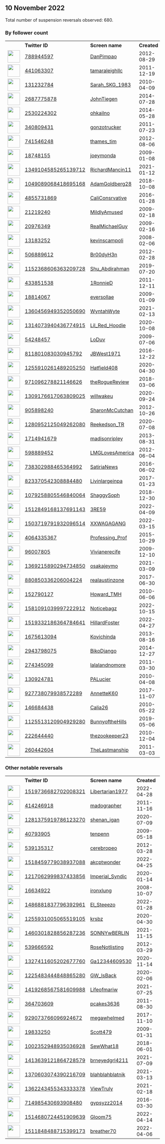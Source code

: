 
## 10 November 2022
Total number of suspension reversals observed: 680.

### By follower count
<table><tr><th></th><th align="left">Twitter ID</th><th align="left">Screen name</th>
<th align="left">Created</th><th align="left">Status</th><th align="left">Suspended</th><th align="left">Followers</th>
<tr><td><a href="https://pbs.twimg.com/profile_images/1559706802161258496/JiETvNJ__normal.png"><img src="https://pbs.twimg.com/profile_images/1559706802161258496/JiETvNJ__normal.png" width="40px" height="40px" align="center"/></a></td><td><a href="https://twitter.com/intent/user?user_id=788944597">788944597</a></td><td><a href="https://twitter.com/DanPimpao">DanPimpao</a></td><td>2012-08-29</td><td align="center"></td><td></td><td>46302</td></tr>
<tr><td><a href="https://pbs.twimg.com/profile_images/1612313854733598720/2fzNnYO8_normal.jpg"><img src="https://pbs.twimg.com/profile_images/1612313854733598720/2fzNnYO8_normal.jpg" width="40px" height="40px" align="center"/></a></td><td><a href="https://twitter.com/intent/user?user_id=441063307">441063307</a></td><td><a href="https://twitter.com/tamaraleighllc">tamaraleighllc</a></td><td>2011-12-19</td><td align="center"></td><td></td><td>44456</td></tr>
<tr><td><a href="https://pbs.twimg.com/profile_images/1591092578962677762/HdHzZVl9_normal.jpg"><img src="https://pbs.twimg.com/profile_images/1591092578962677762/HdHzZVl9_normal.jpg" width="40px" height="40px" align="center"/></a></td><td><a href="https://twitter.com/intent/user?user_id=131232784">131232784</a></td><td><a href="https://twitter.com/Sarah_SKG_1983">Sarah_SKG_1983</a></td><td>2010-04-09</td><td align="center">👋</td><td></td><td>39509</td></tr>
<tr><td><a href="https://pbs.twimg.com/profile_images/1601194080528060416/1oiFUAtE_normal.jpg"><img src="https://pbs.twimg.com/profile_images/1601194080528060416/1oiFUAtE_normal.jpg" width="40px" height="40px" align="center"/></a></td><td><a href="https://twitter.com/intent/user?user_id=2687775878">2687775878</a></td><td><a href="https://twitter.com/JohnTiegen">JohnTiegen</a></td><td>2014-07-28</td><td align="center"></td><td></td><td>39305</td></tr>
<tr><td><a href="https://pbs.twimg.com/profile_images/1612357086398107648/hJEiJKe8_normal.jpg"><img src="https://pbs.twimg.com/profile_images/1612357086398107648/hJEiJKe8_normal.jpg" width="40px" height="40px" align="center"/></a></td><td><a href="https://twitter.com/intent/user?user_id=2530224302">2530224302</a></td><td><a href="https://twitter.com/ohkailno">ohkailno</a></td><td>2014-05-28</td><td align="center"></td><td></td><td>38430</td></tr>
<tr><td><a href="https://pbs.twimg.com/profile_images/1472114499/outlawtrucking_normal.jpg"><img src="https://pbs.twimg.com/profile_images/1472114499/outlawtrucking_normal.jpg" width="40px" height="40px" align="center"/></a></td><td><a href="https://twitter.com/intent/user?user_id=340809431">340809431</a></td><td><a href="https://twitter.com/gonzotrucker">gonzotrucker</a></td><td>2011-07-23</td><td align="center"></td><td></td><td>35124</td></tr>
<tr><td><a href="https://pbs.twimg.com/profile_images/968560401033162763/o1KQkkPR_normal.jpg"><img src="https://pbs.twimg.com/profile_images/968560401033162763/o1KQkkPR_normal.jpg" width="40px" height="40px" align="center"/></a></td><td><a href="https://twitter.com/intent/user?user_id=741546248">741546248</a></td><td><a href="https://twitter.com/thames_tim">thames_tim</a></td><td>2012-08-06</td><td align="center"></td><td>2022-05-20</td><td>31769</td></tr>
<tr><td><a href="https://pbs.twimg.com/profile_images/1614394066359156739/ZBAdNtdm_normal.jpg"><img src="https://pbs.twimg.com/profile_images/1614394066359156739/ZBAdNtdm_normal.jpg" width="40px" height="40px" align="center"/></a></td><td><a href="https://twitter.com/intent/user?user_id=18748155">18748155</a></td><td><a href="https://twitter.com/joeymonda">joeymonda</a></td><td>2009-01-08</td><td align="center"></td><td></td><td>27629</td></tr>
<tr><td><a href="https://pbs.twimg.com/profile_images/1473536042086977536/tDKqTDRg_normal.jpg"><img src="https://pbs.twimg.com/profile_images/1473536042086977536/tDKqTDRg_normal.jpg" width="40px" height="40px" align="center"/></a></td><td><a href="https://twitter.com/intent/user?user_id=1349104585265139712">1349104585265139712</a></td><td><a href="https://twitter.com/RichardMancin11">RichardMancin11</a></td><td>2021-01-12</td><td align="center"></td><td>2022-10-29</td><td>23110</td></tr>
<tr><td><a href="https://pbs.twimg.com/profile_images/1560103937214226432/0H09o5m-_normal.jpg"><img src="https://pbs.twimg.com/profile_images/1560103937214226432/0H09o5m-_normal.jpg" width="40px" height="40px" align="center"/></a></td><td><a href="https://twitter.com/intent/user?user_id=1049089068418695168">1049089068418695168</a></td><td><a href="https://twitter.com/AdamGoldberg28">AdamGoldberg28</a></td><td>2018-10-08</td><td align="center"></td><td>2022-09-22</td><td>22070</td></tr>
<tr><td><a href="https://pbs.twimg.com/profile_images/984525585945776128/0mLkOhY2_normal.jpg"><img src="https://pbs.twimg.com/profile_images/984525585945776128/0mLkOhY2_normal.jpg" width="40px" height="40px" align="center"/></a></td><td><a href="https://twitter.com/intent/user?user_id=4855731869">4855731869</a></td><td><a href="https://twitter.com/CaliConsrvative">CaliConsrvative</a></td><td>2016-01-28</td><td align="center"></td><td></td><td>18358</td></tr>
<tr><td><a href="https://pbs.twimg.com/profile_images/1590796704621727765/SEiJQxJ8_normal.jpg"><img src="https://pbs.twimg.com/profile_images/1590796704621727765/SEiJQxJ8_normal.jpg" width="40px" height="40px" align="center"/></a></td><td><a href="https://twitter.com/intent/user?user_id=21219240">21219240</a></td><td><a href="https://twitter.com/MildlyAmused">MildlyAmused</a></td><td>2009-02-18</td><td align="center"></td><td></td><td>15911</td></tr>
<tr><td><a href="https://pbs.twimg.com/profile_images/961605683589169153/Slcb76wE_normal.jpg"><img src="https://pbs.twimg.com/profile_images/961605683589169153/Slcb76wE_normal.jpg" width="40px" height="40px" align="center"/></a></td><td><a href="https://twitter.com/intent/user?user_id=20976349">20976349</a></td><td><a href="https://twitter.com/RealMichaelGuy">RealMichaelGuy</a></td><td>2009-02-16</td><td align="center"></td><td>2022-10-29</td><td>15576</td></tr>
<tr><td><a href="https://pbs.twimg.com/profile_images/1591100905985691653/DOhdBhVl_normal.jpg"><img src="https://pbs.twimg.com/profile_images/1591100905985691653/DOhdBhVl_normal.jpg" width="40px" height="40px" align="center"/></a></td><td><a href="https://twitter.com/intent/user?user_id=13183252">13183252</a></td><td><a href="https://twitter.com/kevinscampoli">kevinscampoli</a></td><td>2008-02-06</td><td align="center"></td><td></td><td>14423</td></tr>
<tr><td><a href="https://pbs.twimg.com/profile_images/1603129062284824577/u7hqRP7k_normal.jpg"><img src="https://pbs.twimg.com/profile_images/1603129062284824577/u7hqRP7k_normal.jpg" width="40px" height="40px" align="center"/></a></td><td><a href="https://twitter.com/intent/user?user_id=506889612">506889612</a></td><td><a href="https://twitter.com/Br00dyH3n">Br00dyH3n</a></td><td>2012-02-28</td><td align="center"></td><td>2022-10-29</td><td>13834</td></tr>
<tr><td><a href="https://pbs.twimg.com/profile_images/1506437783983955978/X745kxhw_normal.jpg"><img src="https://pbs.twimg.com/profile_images/1506437783983955978/X745kxhw_normal.jpg" width="40px" height="40px" align="center"/></a></td><td><a href="https://twitter.com/intent/user?user_id=1152368606363209728">1152368606363209728</a></td><td><a href="https://twitter.com/Shu_Abdirahman">Shu_Abdirahman</a></td><td>2019-07-20</td><td align="center"></td><td>2022-10-29</td><td>12237</td></tr>
<tr><td><a href="https://pbs.twimg.com/profile_images/1596161910503882752/CPjrFEk__normal.jpg"><img src="https://pbs.twimg.com/profile_images/1596161910503882752/CPjrFEk__normal.jpg" width="40px" height="40px" align="center"/></a></td><td><a href="https://twitter.com/intent/user?user_id=433851538">433851538</a></td><td><a href="https://twitter.com/1RonnieD">1RonnieD</a></td><td>2011-12-11</td><td align="center"></td><td></td><td>11900</td></tr>
<tr><td><a href="https://pbs.twimg.com/profile_images/1597598724460613634/vKMiCHIs_normal.jpg"><img src="https://pbs.twimg.com/profile_images/1597598724460613634/vKMiCHIs_normal.jpg" width="40px" height="40px" align="center"/></a></td><td><a href="https://twitter.com/intent/user?user_id=18814067">18814067</a></td><td><a href="https://twitter.com/eversollae">eversollae</a></td><td>2009-01-09</td><td align="center"></td><td></td><td>11608</td></tr>
<tr><td><a href="https://pbs.twimg.com/profile_images/1559436198053126144/7BfO_2pK_normal.jpg"><img src="https://pbs.twimg.com/profile_images/1559436198053126144/7BfO_2pK_normal.jpg" width="40px" height="40px" align="center"/></a></td><td><a href="https://twitter.com/intent/user?user_id=1360456949352050690">1360456949352050690</a></td><td><a href="https://twitter.com/WyntahWyte">WyntahWyte</a></td><td>2021-02-13</td><td align="center"></td><td>2022-10-29</td><td>11422</td></tr>
<tr><td><a href="https://pbs.twimg.com/profile_images/1449373745026506759/IuKq2xKk_normal.jpg"><img src="https://pbs.twimg.com/profile_images/1449373745026506759/IuKq2xKk_normal.jpg" width="40px" height="40px" align="center"/></a></td><td><a href="https://twitter.com/intent/user?user_id=1314073940436774915">1314073940436774915</a></td><td><a href="https://twitter.com/Lil_Red_Hoodie">Lil_Red_Hoodie</a></td><td>2020-10-08</td><td align="center"></td><td>2022-10-29</td><td>11172</td></tr>
<tr><td><a href="https://pbs.twimg.com/profile_images/1600742286824030209/tnLc9DG6_normal.jpg"><img src="https://pbs.twimg.com/profile_images/1600742286824030209/tnLc9DG6_normal.jpg" width="40px" height="40px" align="center"/></a></td><td><a href="https://twitter.com/intent/user?user_id=54248457">54248457</a></td><td><a href="https://twitter.com/LoDuv">LoDuv</a></td><td>2009-07-06</td><td align="center"></td><td></td><td>11103</td></tr>
<tr><td><a href="https://pbs.twimg.com/profile_images/1607903348707020800/rSyc_Uzw_normal.jpg"><img src="https://pbs.twimg.com/profile_images/1607903348707020800/rSyc_Uzw_normal.jpg" width="40px" height="40px" align="center"/></a></td><td><a href="https://twitter.com/intent/user?user_id=811801083030945792">811801083030945792</a></td><td><a href="https://twitter.com/JBWest1971">JBWest1971</a></td><td>2016-12-22</td><td align="center"></td><td>2022-10-29</td><td>10822</td></tr>
<tr><td><a href="https://pbs.twimg.com/profile_images/1599067889243287553/wqWaIfOQ_normal.jpg"><img src="https://pbs.twimg.com/profile_images/1599067889243287553/wqWaIfOQ_normal.jpg" width="40px" height="40px" align="center"/></a></td><td><a href="https://twitter.com/intent/user?user_id=1255910261489205250">1255910261489205250</a></td><td><a href="https://twitter.com/Hatfield408">Hatfield408</a></td><td>2020-04-30</td><td align="center"></td><td>2022-10-29</td><td>10704</td></tr>
<tr><td><a href="https://pbs.twimg.com/profile_images/1519746066471694336/Jbquisp__normal.jpg"><img src="https://pbs.twimg.com/profile_images/1519746066471694336/Jbquisp__normal.jpg" width="40px" height="40px" align="center"/></a></td><td><a href="https://twitter.com/intent/user?user_id=971096278821146626">971096278821146626</a></td><td><a href="https://twitter.com/theRogueReview">theRogueReview</a></td><td>2018-03-06</td><td align="center"></td><td>2022-10-29</td><td>9740</td></tr>
<tr><td><a href="https://pbs.twimg.com/profile_images/1309177142668820480/UWVq2oB6_normal.jpg"><img src="https://pbs.twimg.com/profile_images/1309177142668820480/UWVq2oB6_normal.jpg" width="40px" height="40px" align="center"/></a></td><td><a href="https://twitter.com/intent/user?user_id=1309176617063809025">1309176617063809025</a></td><td><a href="https://twitter.com/willwakeu">willwakeu</a></td><td>2020-09-24</td><td align="center"></td><td>2022-10-25</td><td>9258</td></tr>
<tr><td><a href="https://pbs.twimg.com/profile_images/768878393689604098/HKGOBcBX_normal.jpg"><img src="https://pbs.twimg.com/profile_images/768878393689604098/HKGOBcBX_normal.jpg" width="40px" height="40px" align="center"/></a></td><td><a href="https://twitter.com/intent/user?user_id=905898240">905898240</a></td><td><a href="https://twitter.com/SharonMcCutchan">SharonMcCutchan</a></td><td>2012-10-26</td><td align="center"></td><td></td><td>9077</td></tr>
<tr><td><a href="https://pbs.twimg.com/profile_images/1590021962897788929/eNT6knRF_normal.jpg"><img src="https://pbs.twimg.com/profile_images/1590021962897788929/eNT6knRF_normal.jpg" width="40px" height="40px" align="center"/></a></td><td><a href="https://twitter.com/intent/user?user_id=1280952125049262080">1280952125049262080</a></td><td><a href="https://twitter.com/Reekedson_TR">Reekedson_TR</a></td><td>2020-07-08</td><td align="center">🚫</td><td>2022-10-20</td><td>9039</td></tr>
<tr><td><a href="https://pbs.twimg.com/profile_images/1591235057552850944/7qBrZlqu_normal.jpg"><img src="https://pbs.twimg.com/profile_images/1591235057552850944/7qBrZlqu_normal.jpg" width="40px" height="40px" align="center"/></a></td><td><a href="https://twitter.com/intent/user?user_id=1714941679">1714941679</a></td><td><a href="https://twitter.com/madisonripIey">madisonripIey</a></td><td>2013-08-31</td><td align="center"></td><td></td><td>8760</td></tr>
<tr><td><a href="https://pbs.twimg.com/profile_images/1442093064198180865/vRw39cV0_normal.jpg"><img src="https://pbs.twimg.com/profile_images/1442093064198180865/vRw39cV0_normal.jpg" width="40px" height="40px" align="center"/></a></td><td><a href="https://twitter.com/intent/user?user_id=598889452">598889452</a></td><td><a href="https://twitter.com/LMGLovesAmerica">LMGLovesAmerica</a></td><td>2012-06-04</td><td align="center"></td><td>2022-10-29</td><td>8730</td></tr>
<tr><td><a href="https://pbs.twimg.com/profile_images/1161544430463176705/YUTdbGY9_normal.jpg"><img src="https://pbs.twimg.com/profile_images/1161544430463176705/YUTdbGY9_normal.jpg" width="40px" height="40px" align="center"/></a></td><td><a href="https://twitter.com/intent/user?user_id=738302988465364992">738302988465364992</a></td><td><a href="https://twitter.com/SatiriaNews">SatiriaNews</a></td><td>2016-06-02</td><td align="center"></td><td>2022-04-23</td><td>7814</td></tr>
<tr><td><a href="https://pbs.twimg.com/profile_images/1613637188146630674/J8UTuJKV_normal.jpg"><img src="https://pbs.twimg.com/profile_images/1613637188146630674/J8UTuJKV_normal.jpg" width="40px" height="40px" align="center"/></a></td><td><a href="https://twitter.com/intent/user?user_id=823370542308884480">823370542308884480</a></td><td><a href="https://twitter.com/Livinlargeinpa">Livinlargeinpa</a></td><td>2017-01-23</td><td align="center"></td><td></td><td>7258</td></tr>
<tr><td><a href="https://pbs.twimg.com/profile_images/1614287985318727687/0fNRG9Dm_normal.jpg"><img src="https://pbs.twimg.com/profile_images/1614287985318727687/0fNRG9Dm_normal.jpg" width="40px" height="40px" align="center"/></a></td><td><a href="https://twitter.com/intent/user?user_id=1079258805546840064">1079258805546840064</a></td><td><a href="https://twitter.com/ShaggySoph">ShaggySoph</a></td><td>2018-12-30</td><td align="center"></td><td></td><td>7137</td></tr>
<tr><td><a href="https://pbs.twimg.com/profile_images/1609112415739822083/P_NMypty_normal.jpg"><img src="https://pbs.twimg.com/profile_images/1609112415739822083/P_NMypty_normal.jpg" width="40px" height="40px" align="center"/></a></td><td><a href="https://twitter.com/intent/user?user_id=1512849168137691143">1512849168137691143</a></td><td><a href="https://twitter.com/3RE59">3RE59</a></td><td>2022-04-09</td><td align="center"></td><td>2022-09-18</td><td>6928</td></tr>
<tr><td><a href="https://pbs.twimg.com/profile_images/1590488993816363009/M6-K15Ln_normal.jpg"><img src="https://pbs.twimg.com/profile_images/1590488993816363009/M6-K15Ln_normal.jpg" width="40px" height="40px" align="center"/></a></td><td><a href="https://twitter.com/intent/user?user_id=1503719791932096514">1503719791932096514</a></td><td><a href="https://twitter.com/XXWAGAGANG">XXWAGAGANG</a></td><td>2022-03-15</td><td align="center"></td><td>2022-10-11</td><td>6729</td></tr>
<tr><td><a href="https://pbs.twimg.com/profile_images/1329786133119725571/JkGXDzm3_normal.jpg"><img src="https://pbs.twimg.com/profile_images/1329786133119725571/JkGXDzm3_normal.jpg" width="40px" height="40px" align="center"/></a></td><td><a href="https://twitter.com/intent/user?user_id=4064335367">4064335367</a></td><td><a href="https://twitter.com/Professing_Prof">Professing_Prof</a></td><td>2015-10-29</td><td align="center"></td><td>2022-10-30</td><td>6694</td></tr>
<tr><td><a href="https://pbs.twimg.com/profile_images/1503495703166861316/q-xCEI-v_normal.jpg"><img src="https://pbs.twimg.com/profile_images/1503495703166861316/q-xCEI-v_normal.jpg" width="40px" height="40px" align="center"/></a></td><td><a href="https://twitter.com/intent/user?user_id=96007805">96007805</a></td><td><a href="https://twitter.com/Vivianerecife">Vivianerecife</a></td><td>2009-12-10</td><td align="center"></td><td>2022-09-08</td><td>6646</td></tr>
<tr><td><a href="https://pbs.twimg.com/profile_images/1603633852462817281/cpnZbbCe_normal.jpg"><img src="https://pbs.twimg.com/profile_images/1603633852462817281/cpnZbbCe_normal.jpg" width="40px" height="40px" align="center"/></a></td><td><a href="https://twitter.com/intent/user?user_id=1369215890294734850">1369215890294734850</a></td><td><a href="https://twitter.com/osakajeymo">osakajeymo</a></td><td>2021-03-09</td><td align="center"></td><td>2022-11-01</td><td>6496</td></tr>
<tr><td><a href="https://pbs.twimg.com/profile_images/1590512754795970561/MqicNuVa_normal.jpg"><img src="https://pbs.twimg.com/profile_images/1590512754795970561/MqicNuVa_normal.jpg" width="40px" height="40px" align="center"/></a></td><td><a href="https://twitter.com/intent/user?user_id=880850336206004224">880850336206004224</a></td><td><a href="https://twitter.com/realaustinzone">realaustinzone</a></td><td>2017-06-30</td><td align="center"></td><td>2022-06-09</td><td>6153</td></tr>
<tr><td><a href="https://pbs.twimg.com/profile_images/1609780403820265474/iiXlzZ9M_normal.jpg"><img src="https://pbs.twimg.com/profile_images/1609780403820265474/iiXlzZ9M_normal.jpg" width="40px" height="40px" align="center"/></a></td><td><a href="https://twitter.com/intent/user?user_id=152790127">152790127</a></td><td><a href="https://twitter.com/Howard_TMH">Howard_TMH</a></td><td>2010-06-06</td><td align="center"></td><td>2022-03-10</td><td>6060</td></tr>
<tr><td><a href="https://pbs.twimg.com/profile_images/1591336410438565891/UuaVdpYo_normal.jpg"><img src="https://pbs.twimg.com/profile_images/1591336410438565891/UuaVdpYo_normal.jpg" width="40px" height="40px" align="center"/></a></td><td><a href="https://twitter.com/intent/user?user_id=1581091039997222912">1581091039997222912</a></td><td><a href="https://twitter.com/Noticebagz">Noticebagz</a></td><td>2022-10-15</td><td align="center"></td><td>2022-10-26</td><td>6008</td></tr>
<tr><td><a href="https://pbs.twimg.com/profile_images/1530742068158648320/-KJQbJ9x_normal.jpg"><img src="https://pbs.twimg.com/profile_images/1530742068158648320/-KJQbJ9x_normal.jpg" width="40px" height="40px" align="center"/></a></td><td><a href="https://twitter.com/intent/user?user_id=1519332186364784641">1519332186364784641</a></td><td><a href="https://twitter.com/HillardFoster">HillardFoster</a></td><td>2022-04-27</td><td align="center"></td><td>2022-09-05</td><td>5868</td></tr>
<tr><td><a href="https://pbs.twimg.com/profile_images/1299552084535250945/fKJBC6yt_normal.jpg"><img src="https://pbs.twimg.com/profile_images/1299552084535250945/fKJBC6yt_normal.jpg" width="40px" height="40px" align="center"/></a></td><td><a href="https://twitter.com/intent/user?user_id=1675613094">1675613094</a></td><td><a href="https://twitter.com/Kovichinda">Kovichinda</a></td><td>2013-08-16</td><td align="center"></td><td>2022-10-29</td><td>5684</td></tr>
<tr><td><a href="https://pbs.twimg.com/profile_images/1563498551065612288/oFmUrQnI_normal.jpg"><img src="https://pbs.twimg.com/profile_images/1563498551065612288/oFmUrQnI_normal.jpg" width="40px" height="40px" align="center"/></a></td><td><a href="https://twitter.com/intent/user?user_id=2943798075">2943798075</a></td><td><a href="https://twitter.com/BikoDjango">BikoDjango</a></td><td>2014-12-27</td><td align="center"></td><td></td><td>5623</td></tr>
<tr><td><a href="https://pbs.twimg.com/profile_images/1410197009672421377/Pl-UXiNX_normal.jpg"><img src="https://pbs.twimg.com/profile_images/1410197009672421377/Pl-UXiNX_normal.jpg" width="40px" height="40px" align="center"/></a></td><td><a href="https://twitter.com/intent/user?user_id=274345099">274345099</a></td><td><a href="https://twitter.com/lalalandnomore">lalalandnomore</a></td><td>2011-03-30</td><td align="center"></td><td>2022-10-29</td><td>5515</td></tr>
<tr><td><a href="https://pbs.twimg.com/profile_images/540962756485074944/8LSReWWg_normal.jpeg"><img src="https://pbs.twimg.com/profile_images/540962756485074944/8LSReWWg_normal.jpeg" width="40px" height="40px" align="center"/></a></td><td><a href="https://twitter.com/intent/user?user_id=130924781">130924781</a></td><td><a href="https://twitter.com/PALucier">PALucier</a></td><td>2010-04-08</td><td align="center"></td><td>2022-10-29</td><td>5397</td></tr>
<tr><td><a href="https://pbs.twimg.com/profile_images/1571281141809958913/qUPn8-HB_normal.jpg"><img src="https://pbs.twimg.com/profile_images/1571281141809958913/qUPn8-HB_normal.jpg" width="40px" height="40px" align="center"/></a></td><td><a href="https://twitter.com/intent/user?user_id=927738079938572289">927738079938572289</a></td><td><a href="https://twitter.com/AnnetteK60">AnnetteK60</a></td><td>2017-11-07</td><td align="center"></td><td>2022-10-29</td><td>5191</td></tr>
<tr><td><a href="https://pbs.twimg.com/profile_images/1329691648171728896/_fOunZuG_normal.jpg"><img src="https://pbs.twimg.com/profile_images/1329691648171728896/_fOunZuG_normal.jpg" width="40px" height="40px" align="center"/></a></td><td><a href="https://twitter.com/intent/user?user_id=146684438">146684438</a></td><td><a href="https://twitter.com/Calia26">Calia26</a></td><td>2010-05-22</td><td align="center"></td><td>2022-10-28</td><td>5186</td></tr>
<tr><td><a href="https://pbs.twimg.com/profile_images/1610432588539117569/o-FzEw6O_normal.jpg"><img src="https://pbs.twimg.com/profile_images/1610432588539117569/o-FzEw6O_normal.jpg" width="40px" height="40px" align="center"/></a></td><td><a href="https://twitter.com/intent/user?user_id=1125513120904929280">1125513120904929280</a></td><td><a href="https://twitter.com/BunnyoftheHills">BunnyoftheHills</a></td><td>2019-05-06</td><td align="center"></td><td>2022-10-01</td><td>4991</td></tr>
<tr><td><a href="https://pbs.twimg.com/profile_images/1612083342781849600/0x0wPN1M_normal.jpg"><img src="https://pbs.twimg.com/profile_images/1612083342781849600/0x0wPN1M_normal.jpg" width="40px" height="40px" align="center"/></a></td><td><a href="https://twitter.com/intent/user?user_id=222644440">222644440</a></td><td><a href="https://twitter.com/thezookeeper23">thezookeeper23</a></td><td>2010-12-04</td><td align="center"></td><td>2022-10-29</td><td>4876</td></tr>
<tr><td><a href="https://pbs.twimg.com/profile_images/1504484376146374660/DD3vCftB_normal.jpg"><img src="https://pbs.twimg.com/profile_images/1504484376146374660/DD3vCftB_normal.jpg" width="40px" height="40px" align="center"/></a></td><td><a href="https://twitter.com/intent/user?user_id=260442604">260442604</a></td><td><a href="https://twitter.com/TheLastmanship">TheLastmanship</a></td><td>2011-03-03</td><td align="center"></td><td>2022-07-14</td><td>4418</td></tr>
</table>

### Other notable reversals
<table><tr><th></th><th align="left">Twitter ID</th><th align="left">Screen name</th>
<th align="left">Created</th><th align="left">Status</th><th align="left">Suspended</th><th align="left">Followers</th>
<tr><td><a href="https://pbs.twimg.com/profile_images/1533974002397347840/NwPBNBjs_normal.jpg"><img src="https://pbs.twimg.com/profile_images/1533974002397347840/NwPBNBjs_normal.jpg" width="40px" height="40px" align="center"/></a></td><td><a href="https://twitter.com/intent/user?user_id=1519736682702008321">1519736682702008321</a></td><td><a href="https://twitter.com/Libertarian1977">Libertarian1977</a></td><td>2022-04-28</td><td align="center"></td><td>2022-10-20</td><td>482</td></tr>
<tr><td><a href="https://pbs.twimg.com/profile_images/1116648004440788992/v-Op4tKt_normal.png"><img src="https://pbs.twimg.com/profile_images/1116648004440788992/v-Op4tKt_normal.png" width="40px" height="40px" align="center"/></a></td><td><a href="https://twitter.com/intent/user?user_id=414246918">414246918</a></td><td><a href="https://twitter.com/madographer">madographer</a></td><td>2011-11-16</td><td align="center"></td><td>2022-10-29</td><td>1686</td></tr>
<tr><td><a href="https://pbs.twimg.com/profile_images/1391569976562176000/lfBb0MOV_normal.jpg"><img src="https://pbs.twimg.com/profile_images/1391569976562176000/lfBb0MOV_normal.jpg" width="40px" height="40px" align="center"/></a></td><td><a href="https://twitter.com/intent/user?user_id=1281375919786123270">1281375919786123270</a></td><td><a href="https://twitter.com/shenan_igan">shenan_igan</a></td><td>2020-07-09</td><td align="center"></td><td>2022-10-02</td><td>291</td></tr>
<tr><td><a href="https://pbs.twimg.com/profile_images/1348433036111716355/GBOiS4df_normal.jpg"><img src="https://pbs.twimg.com/profile_images/1348433036111716355/GBOiS4df_normal.jpg" width="40px" height="40px" align="center"/></a></td><td><a href="https://twitter.com/intent/user?user_id=40793905">40793905</a></td><td><a href="https://twitter.com/tenpenn">tenpenn</a></td><td>2009-05-18</td><td align="center"></td><td>2022-10-28</td><td>602</td></tr>
<tr><td><a href="https://pbs.twimg.com/profile_images/2681378968/6f27f9b410354852e090f962383ff461_normal.png"><img src="https://pbs.twimg.com/profile_images/2681378968/6f27f9b410354852e090f962383ff461_normal.png" width="40px" height="40px" align="center"/></a></td><td><a href="https://twitter.com/intent/user?user_id=539135317">539135317</a></td><td><a href="https://twitter.com/cerebropeo">cerebropeo</a></td><td>2012-03-28</td><td align="center"></td><td>2022-10-29</td><td>3291</td></tr>
<tr><td><a href="https://pbs.twimg.com/profile_images/1592203320290340864/ei41KIRp_normal.jpg"><img src="https://pbs.twimg.com/profile_images/1592203320290340864/ei41KIRp_normal.jpg" width="40px" height="40px" align="center"/></a></td><td><a href="https://twitter.com/intent/user?user_id=1518459779038937088">1518459779038937088</a></td><td><a href="https://twitter.com/akcptwonder">akcptwonder</a></td><td>2022-04-25</td><td align="center"></td><td>2022-10-20</td><td>1030</td></tr>
<tr><td><a href="https://pbs.twimg.com/profile_images/1591248167827144704/SsfF29KU_normal.jpg"><img src="https://pbs.twimg.com/profile_images/1591248167827144704/SsfF29KU_normal.jpg" width="40px" height="40px" align="center"/></a></td><td><a href="https://twitter.com/intent/user?user_id=1217062999837433856">1217062999837433856</a></td><td><a href="https://twitter.com/Imperial_Syndic">Imperial_Syndic</a></td><td>2020-01-14</td><td align="center"></td><td></td><td>615</td></tr>
<tr><td><a href="https://pbs.twimg.com/profile_images/1161457703937425408/O92U6z-Y_normal.jpg"><img src="https://pbs.twimg.com/profile_images/1161457703937425408/O92U6z-Y_normal.jpg" width="40px" height="40px" align="center"/></a></td><td><a href="https://twitter.com/intent/user?user_id=16634922">16634922</a></td><td><a href="https://twitter.com/ironxlung">ironxlung</a></td><td>2008-10-07</td><td align="center"></td><td></td><td>301</td></tr>
<tr><td><a href="https://pbs.twimg.com/profile_images/1603621762754678784/uxRhhe0i_normal.jpg"><img src="https://pbs.twimg.com/profile_images/1603621762754678784/uxRhhe0i_normal.jpg" width="40px" height="40px" align="center"/></a></td><td><a href="https://twitter.com/intent/user?user_id=1486881837796392961">1486881837796392961</a></td><td><a href="https://twitter.com/El_Steeezo">El_Steeezo</a></td><td>2022-01-28</td><td align="center">🚫</td><td>2022-10-10</td><td>836</td></tr>
<tr><td><a href="https://pbs.twimg.com/profile_images/1493053228459560961/OVKyyl5P_normal.jpg"><img src="https://pbs.twimg.com/profile_images/1493053228459560961/OVKyyl5P_normal.jpg" width="40px" height="40px" align="center"/></a></td><td><a href="https://twitter.com/intent/user?user_id=1255931005065519105">1255931005065519105</a></td><td><a href="https://twitter.com/krsbz">krsbz</a></td><td>2020-04-30</td><td align="center"></td><td>2022-10-29</td><td>749</td></tr>
<tr><td><a href="https://pbs.twimg.com/profile_images/1460302543091757058/tjVGFqc1_normal.jpg"><img src="https://pbs.twimg.com/profile_images/1460302543091757058/tjVGFqc1_normal.jpg" width="40px" height="40px" align="center"/></a></td><td><a href="https://twitter.com/intent/user?user_id=1460301828856287236">1460301828856287236</a></td><td><a href="https://twitter.com/SONNYwBERLIN">SONNYwBERLIN</a></td><td>2021-11-15</td><td align="center"></td><td>2022-10-20</td><td>1393</td></tr>
<tr><td><a href="https://pbs.twimg.com/profile_images/1347396976468439049/6gyDe0Kh_normal.jpg"><img src="https://pbs.twimg.com/profile_images/1347396976468439049/6gyDe0Kh_normal.jpg" width="40px" height="40px" align="center"/></a></td><td><a href="https://twitter.com/intent/user?user_id=539666592">539666592</a></td><td><a href="https://twitter.com/RoseNotlisting">RoseNotlisting</a></td><td>2012-03-29</td><td align="center"></td><td>2022-10-29</td><td>1703</td></tr>
<tr><td><a href="https://abs.twimg.com/sticky/default_profile_images/default_profile_normal.png"><img src="https://abs.twimg.com/sticky/default_profile_images/default_profile_normal.png" width="40px" height="40px" align="center"/></a></td><td><a href="https://twitter.com/intent/user?user_id=1327411605202677760">1327411605202677760</a></td><td><a href="https://twitter.com/Ga12344609530">Ga12344609530</a></td><td>2020-11-14</td><td align="center"></td><td>2022-10-29</td><td>85</td></tr>
<tr><td><a href="https://pbs.twimg.com/profile_images/1486876163658113031/oLpmIkhj_normal.jpg"><img src="https://pbs.twimg.com/profile_images/1486876163658113031/oLpmIkhj_normal.jpg" width="40px" height="40px" align="center"/></a></td><td><a href="https://twitter.com/intent/user?user_id=1225483444848865280">1225483444848865280</a></td><td><a href="https://twitter.com/GW_IsBack">GW_IsBack</a></td><td>2020-02-06</td><td align="center"></td><td>2022-10-29</td><td>1140</td></tr>
<tr><td><a href="https://pbs.twimg.com/profile_images/1595346634757787648/ThvXGjyg_normal.jpg"><img src="https://pbs.twimg.com/profile_images/1595346634757787648/ThvXGjyg_normal.jpg" width="40px" height="40px" align="center"/></a></td><td><a href="https://twitter.com/intent/user?user_id=1419268567581609988">1419268567581609988</a></td><td><a href="https://twitter.com/Lifeofmariw">Lifeofmariw</a></td><td>2021-07-25</td><td align="center"></td><td>2022-08-14</td><td>1445</td></tr>
<tr><td><a href="https://pbs.twimg.com/profile_images/1488375177243099136/ZkjlBag2_normal.jpg"><img src="https://pbs.twimg.com/profile_images/1488375177243099136/ZkjlBag2_normal.jpg" width="40px" height="40px" align="center"/></a></td><td><a href="https://twitter.com/intent/user?user_id=364703609">364703609</a></td><td><a href="https://twitter.com/pcakes3636">pcakes3636</a></td><td>2011-08-30</td><td align="center"></td><td>2022-10-06</td><td>930</td></tr>
<tr><td><a href="https://pbs.twimg.com/profile_images/1274193935376748545/h4DMCSLE_normal.jpg"><img src="https://pbs.twimg.com/profile_images/1274193935376748545/h4DMCSLE_normal.jpg" width="40px" height="40px" align="center"/></a></td><td><a href="https://twitter.com/intent/user?user_id=929073766096924672">929073766096924672</a></td><td><a href="https://twitter.com/megawhelmed">megawhelmed</a></td><td>2017-11-10</td><td align="center"></td><td></td><td>3186</td></tr>
<tr><td><a href="https://pbs.twimg.com/profile_images/93237856/DSC05667.JPG_copy_normal.jpg"><img src="https://pbs.twimg.com/profile_images/93237856/DSC05667.JPG_copy_normal.jpg" width="40px" height="40px" align="center"/></a></td><td><a href="https://twitter.com/intent/user?user_id=19833250">19833250</a></td><td><a href="https://twitter.com/Scott479">Scott479</a></td><td>2009-01-31</td><td align="center"></td><td></td><td>1160</td></tr>
<tr><td><a href="https://pbs.twimg.com/profile_images/1025873604876087296/2vA8WYRm_normal.jpg"><img src="https://pbs.twimg.com/profile_images/1025873604876087296/2vA8WYRm_normal.jpg" width="40px" height="40px" align="center"/></a></td><td><a href="https://twitter.com/intent/user?user_id=1002352948935036928">1002352948935036928</a></td><td><a href="https://twitter.com/SewWhat18">SewWhat18</a></td><td>2018-06-01</td><td align="center"></td><td>2022-10-29</td><td>3680</td></tr>
<tr><td><a href="https://pbs.twimg.com/profile_images/1442141595877339142/8X6fqD2D_normal.jpg"><img src="https://pbs.twimg.com/profile_images/1442141595877339142/8X6fqD2D_normal.jpg" width="40px" height="40px" align="center"/></a></td><td><a href="https://twitter.com/intent/user?user_id=1413639121864728579">1413639121864728579</a></td><td><a href="https://twitter.com/brneyedgrl4211">brneyedgrl4211</a></td><td>2021-07-09</td><td align="center">🔒</td><td>2022-10-29</td><td>125</td></tr>
<tr><td><a href="https://pbs.twimg.com/profile_images/1370603399880847360/AJAN9hD7_normal.jpg"><img src="https://pbs.twimg.com/profile_images/1370603399880847360/AJAN9hD7_normal.jpg" width="40px" height="40px" align="center"/></a></td><td><a href="https://twitter.com/intent/user?user_id=1370603074390216709">1370603074390216709</a></td><td><a href="https://twitter.com/blahblahblatnik">blahblahblatnik</a></td><td>2021-03-13</td><td align="center">🚫</td><td>2022-10-13</td><td>240</td></tr>
<tr><td><a href="https://pbs.twimg.com/profile_images/1502956252929966082/1ObVf4FN_normal.jpg"><img src="https://pbs.twimg.com/profile_images/1502956252929966082/1ObVf4FN_normal.jpg" width="40px" height="40px" align="center"/></a></td><td><a href="https://twitter.com/intent/user?user_id=1362243455343333378">1362243455343333378</a></td><td><a href="https://twitter.com/ViewTruly">ViewTruly</a></td><td>2021-02-18</td><td align="center"></td><td>2022-10-16</td><td>4015</td></tr>
<tr><td><a href="https://pbs.twimg.com/profile_images/1212552631262105601/5xcWAXPp_normal.jpg"><img src="https://pbs.twimg.com/profile_images/1212552631262105601/5xcWAXPp_normal.jpg" width="40px" height="40px" align="center"/></a></td><td><a href="https://twitter.com/intent/user?user_id=714985430693908480">714985430693908480</a></td><td><a href="https://twitter.com/gypsyzz2014">gypsyzz2014</a></td><td>2016-03-30</td><td align="center"></td><td>2022-10-29</td><td>3128</td></tr>
<tr><td><a href="https://pbs.twimg.com/profile_images/1514801817762164736/3Ms6mosT_normal.jpg"><img src="https://pbs.twimg.com/profile_images/1514801817762164736/3Ms6mosT_normal.jpg" width="40px" height="40px" align="center"/></a></td><td><a href="https://twitter.com/intent/user?user_id=1514680724451909639">1514680724451909639</a></td><td><a href="https://twitter.com/Gloom75">Gloom75</a></td><td>2022-04-14</td><td align="center"></td><td>2022-10-20</td><td>771</td></tr>
<tr><td><a href="https://pbs.twimg.com/profile_images/1604991354538434560/ARXZBFu1_normal.jpg"><img src="https://pbs.twimg.com/profile_images/1604991354538434560/ARXZBFu1_normal.jpg" width="40px" height="40px" align="center"/></a></td><td><a href="https://twitter.com/intent/user?user_id=1511848488715399173">1511848488715399173</a></td><td><a href="https://twitter.com/breather70">breather70</a></td><td>2022-04-06</td><td align="center"></td><td>2022-10-20</td><td>788</td></tr>
</table>
